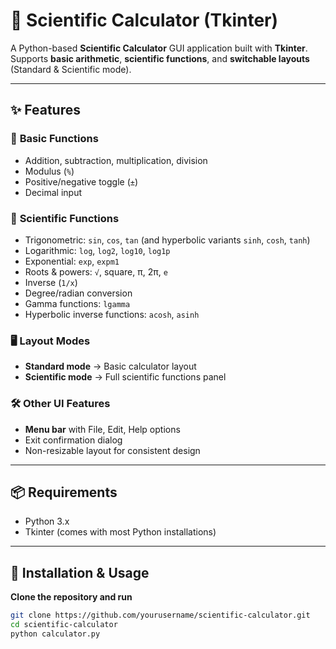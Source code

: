 # 🧮 Scientific Calculator (Tkinter)

A Python-based **Scientific Calculator** GUI application built with **Tkinter**.  
Supports **basic arithmetic**, **scientific functions**, and **switchable layouts** (Standard & Scientific mode).  

---

## ✨ Features

### 🔢 **Basic Functions**
- Addition, subtraction, multiplication, division
- Modulus (`%`)
- Positive/negative toggle (`±`)
- Decimal input

### 🧠 **Scientific Functions**
- Trigonometric: `sin`, `cos`, `tan` (and hyperbolic variants `sinh`, `cosh`, `tanh`)
- Logarithmic: `log`, `log2`, `log10`, `log1p`
- Exponential: `exp`, `expm1`
- Roots & powers: `√`, square, π, 2π, `e`
- Inverse (`1/x`)
- Degree/radian conversion
- Gamma functions: `lgamma`
- Hyperbolic inverse functions: `acosh`, `asinh`

### 🖥 **Layout Modes**
- **Standard mode** → Basic calculator layout
- **Scientific mode** → Full scientific functions panel

### 🛠 **Other UI Features**
- **Menu bar** with File, Edit, Help options
- Exit confirmation dialog
- Non-resizable layout for consistent design

---

## 📦 Requirements
- Python 3.x
- Tkinter (comes with most Python installations)

---

## 🚀 Installation & Usage

 **Clone the repository and run**
   ```bash
   git clone https://github.com/yourusername/scientific-calculator.git
   cd scientific-calculator
   python calculator.py


   ```
